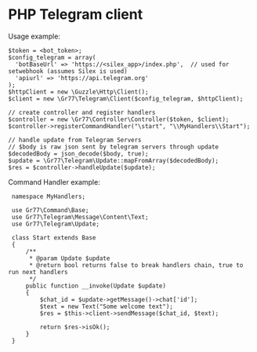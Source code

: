 # PHP Telegram client
Usage example:

    $token = <bot_token>;
    $config_telegram = array(
      'botBaseUrl' => 'https://<silex_app>/index.php',  // used for setwebhook (assumes Silex is used)
      'apiurl' => 'https://api.telegram.org'
    );
    $httpClient = new \Guzzle\Http\Client();
    $client = new \Gr77\Telegram\Client($config_telegram, $httpClient);
    
    // create controller and register handlers
    $controller = new \Gr77\Controller\Controller($token, $client);
    $controller->registerCommandHandler("\start", "\\MyHandlers\\Start");
    
    // handle update from Telegram Servers
    // $body is raw json sent by telegram servers through update
    $decodedBody = json_decode($body, true);
    $update = \Gr77\Telegram\Update::mapFromArray($decodedBody);
    $res = $controller->handleUpdate($update);


Command Handler example:

     namespace MyHandlers;
     
     use Gr77\Command\Base;
     use Gr77\Telegram\Message\Content\Text;
     use Gr77\Telegram\Update;
     
     class Start extends Base
     {
         /**
          * @param Update $update
          * @return bool returns false to break handlers chain, true to run next handlers
          */
         public function __invoke(Update $update)
         {
             $chat_id = $update->getMessage()->chat['id'];
             $text = new Text("Some welcome text");
             $res = $this->client->sendMessage($chat_id, $text);
             
             return $res->isOk();
         }
     }
